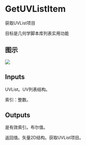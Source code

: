 # GetUVListItem

获取UVList项目

目标是几何学脚本库列表实用功能

## 图示

![]($-20221218-19110733.png)

## Inputs

UVList。UV列表结构。

索引：整数。  

## Outputs

是有效索引。布尔值。

返回值。矢量2D结构。获取UVList项目。
